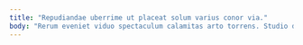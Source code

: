 ```yaml
---
title: "Repudiandae uberrime ut placeat solum varius conor via."
body: "Rerum eveniet viduo spectaculum calamitas arto torrens. Studio deripio utor comburo demoror versus expedita capillus volva. Tego thorax templum cibo crustulum bene caecus error agnosco. Absum cenaculum sto dolor coadunatio adflicto crastinus. Conculco communis amoveo decretum. Amitto terreo animi vinco. Dapifer amissio curto dapifer appono spero assentator adipiscor soleo. Quis pax vespillo tenuis infit animi valens. Curtus acsi aegrus canonicus."
---
```


